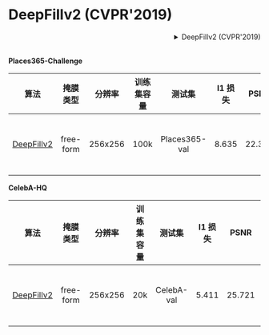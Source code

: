 # DeepFillv2 (CVPR'2019)

<!-- [ALGORITHM] -->

<details>
<summary align="right">DeepFillv2 (CVPR'2019)</summary>

```bibtex
@inproceedings{yu2019free,
  title={Free-form image inpainting with gated convolution},
  author={Yu, Jiahui and Lin, Zhe and Yang, Jimei and Shen, Xiaohui and Lu, Xin and Huang, Thomas S},
  booktitle={Proceedings of the IEEE International Conference on Computer Vision},
  pages={4471--4480},
  year={2019}
}
```

</details>

<br/>

**Places365-Challenge**

|                                     算法                                      | 掩膜类型  | 分辨率  | 训练集容量 |    测试集     | l1 损失 |  PSNR  | SSIM  |                                                                                                                             下载                                                                                                                              |
| :---------------------------------------------------------------------------: | :-------: | :-----: | :--------: | :-----------: | :-----: | :----: | :---: | :-----------------------------------------------------------------------------------------------------------------------------------------------------------------------------------------------------------------------------------------------------------: |
| [DeepFillv2](/configs/inpainting/deepfillv2/deepfillv2_256x256_8x2_places.py) | free-form | 256x256 |    100k    | Places365-val |  8.635  | 22.398 | 0.815 | [模型](https://download.openmmlab.com/mmediting/inpainting/deepfillv2/deepfillv2_256x256_8x2_places_20200619-10d15793.pth) \| [日志](https://download.openmmlab.com/mmediting/inpainting/deepfillv2/deepfillv2_256x256_8x2_places_20200619-10d15793.log.json) |

**CelebA-HQ**

|                                     算法                                      | 掩膜类型  | 分辨率  | 训练集容量 |   测试集   | l1 损失 |  PSNR  | SSIM  |                                                                                                                             下载                                                                                                                              |
| :---------------------------------------------------------------------------: | :-------: | :-----: | :--------: | :--------: | :-----: | :----: | :---: | :-----------------------------------------------------------------------------------------------------------------------------------------------------------------------------------------------------------------------------------------------------------: |
| [DeepFillv2](/configs/inpainting/deepfillv2/deepfillv2_256x256_8x2_celeba.py) | free-form | 256x256 |    20k     | CelebA-val |  5.411  | 25.721 | 0.871 | [模型](https://download.openmmlab.com/mmediting/inpainting/deepfillv2/deepfillv2_256x256_8x2_celeba_20200619-c96e5f12.pth) \| [日志](https://download.openmmlab.com/mmediting/inpainting/deepfillv2/deepfillv2_256x256_8x2_celeba_20200619-c96e5f12.log.json) |
